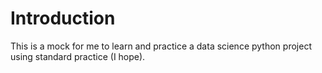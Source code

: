 # Introduction
This is a mock for me to learn and practice a data science python project  
using standard practice (I hope).